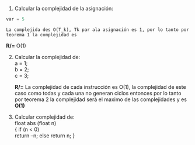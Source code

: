 1. Calcular la complejidad de la asignación:  
```c++
var = 5
```
    La complejida des O(T_k), Tk par ala asignación es 1, por lo tanto por teorema 1 la complejidad es  
**R/=** O(1)

2. Calcular la complejidad de:  
	a = 1;  
	b = 2;  
	c = 3;

    **R/=** La complejidad de cada instrucción es O(1), la complejidad de este caso como todas y cada una no generan ciclos entonces por lo tanto por teorema 2 la complejidad será el maximo de las complejidades y es **O(1)**

3. Calcular complejidad de:  
float abs (float n)  
	{ if (n < 0)  
	      return –n;
	  else
	      return n;
	}
